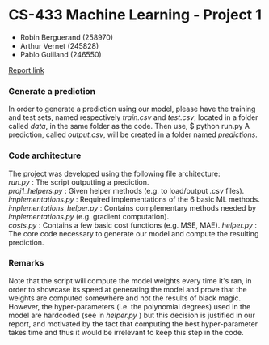 # CS-433 Machine Learning - Project 1
- Robin Berguerand (258970)
- Arthur Vernet (245828)
- Pablo Guilland (246550)

[Report link](https://www.overleaf.com/8274881383mhvqpvfgcrbk)

### Generate a prediction
In order to generate a prediction using our model, please have the training and test sets, named respectively *train.csv* and *test.csv*, located in a folder called *data*, in the same folder as the code. Then use,
$ python run.py
A prediction, called *output.csv*, will be created in a folder named *predictions*.

### Code architecture
The project was developed using the following file architecture:  
*run.py* : The script outputting a prediction.  
*proj1_helpers.py* : Given helper methods (e.g. to load/output *.csv* files).  
*implementations.py* : Required implementations of the 6 basic ML methods.  
*implementations_helper.py* : Contains complementary methods needed by *implementations.py* (e.g. gradient computation).  
*costs.py* : Contains a few basic cost functions (e.g. MSE, MAE).
*helper.py* : The core code necessary to generate our model and compute the resulting prediction.

### Remarks
Note that the script will compute the model weights every time it's ran, in order to showcase its speed at generating the model and prove that the weights are computed somewhere and not the results of black magic. However, the hyper-parameters (i.e. the polynomial degrees) used in the model are hardcoded (see in *helper.py* ) but this decision is justified in our report, and motivated by the fact that computing the best hyper-parameter takes time and thus it would be irrelevant to keep this step in the code.
